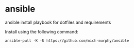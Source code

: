 # ansible
ansible install playbook for dotfiles and requirements

Install using the following command:
```
ansible-pull -K -U https://github.com/mich-murphy/ansible
```
